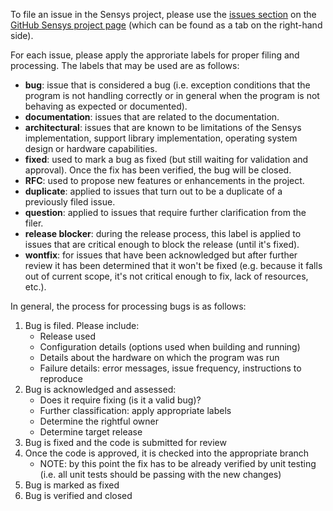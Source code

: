 To file an issue in the Sensys project, please use the [issues section](https://github.com/intel-ctrlsys/sensys/issues) on the [GitHub Sensys project page](https://github.com/intel-ctrlsys/sensys) (which can be found as a tab on the right-hand side).

For each issue, please apply the approriate labels for proper filing and processing.  The labels that may be used are as follows:

* **bug**: issue that is considered a bug (i.e. exception conditions that the program is not handling correctly or in general when the program is not behaving as expected or documented).
* **documentation**: issues that are related to the documentation.
* **architectural**: issues that are known to be limitations of the Sensys implementation, support library implementation, operating system design or hardware capabilities.
* **fixed**: used to mark a bug as fixed (but still waiting for validation and approval).  Once the fix has been verified, the bug will be closed.
* **RFC**: used to propose new features or enhancements in the project.
* **duplicate**: applied to issues that turn out to be a duplicate of a previously filed issue.
* **question**: applied to issues that require further clarification from the filer.
* **release blocker**: during the release process, this label is applied to issues that are critical enough to block the release (until it's fixed).
* **wontfix**: for issues that have been acknowledged but after further review it has been determined that it won't be fixed (e.g. because it falls out of current scope, it's not critical enough to fix, lack of resources, etc.).

In general, the process for processing bugs is as follows:

1. Bug is filed.  Please include:
    * Release used
    * Configuration details (options used when building and running)
    * Details about the hardware on which the program was run
    * Failure details: error messages, issue frequency, instructions to reproduce
2. Bug is acknowledged and assessed:
    * Does it require fixing (is it a valid bug)?
    * Further classification: apply appropriate labels
    * Determine the rightful owner
    * Determine target release
3. Bug is fixed and the code is submitted for review
4. Once the code is approved, it is checked into the appropriate branch
    * NOTE: by this point the fix has to be already verified by unit testing (i.e. all unit tests should be passing with the new changes)
5. Bug is marked as fixed
6. Bug is verified and closed
